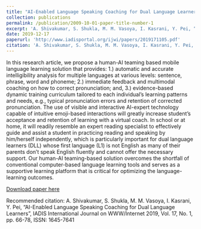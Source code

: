 ```yaml
---
title: "AI-Enabled Language Speaking Coaching for Dual Language Learners"
collection: publications
permalink: /publication/2009-10-01-paper-title-number-1
excerpt: 'A. Shivakumar, S. Shukla, M. M. Vasoya, I. Kasrani, Y. Pei, “AI-Enabled Language Speaking Coaching for Dual Language Learners”, IADIS International Journal on WWW/Internet 2019, Vol. 17, No. 1, pp. 66-78, ISSN: 1645-7641.'
date: 2019-12-17
paperurl: 'http://www.iadisportal.org/ijwi/papers/2019171105.pdf'
citation: 'A. Shivakumar, S. Shukla, M. M. Vasoya, I. Kasrani, Y. Pei, “AI-Enabled Language Speaking Coaching for Dual Language Learners”, IADIS International Journal on WWW/Internet 2019, Vol. 17, No. 1, pp. 66-78, ISSN: 1645-7641'
---
```

In this research article, we propose a human-AI teaming based mobile language learning solution that provides: 1.) automatic and accurate intelligibility analysis for multiple languages at various levels: sentence, phrase, word and phoneme; 2.) immediate feedback and multimodal coaching on how to correct pronunciation; and, 3.) evidence-based dynamic training curriculum tailored to each individual’s learning patterns and needs, e.g., typical pronunciation errors and retention of corrected pronunciation. The use of visible and interactive AI-expert technology capable of intuitive emoji-based interactions will greatly increase student’s acceptance and retention of learning with a virtual coach. In school or at home, it will readily resemble an expert reading specialist to effectively guide and assist a student in practicing reading and speaking by him/herself independently, which is particularly important for dual language learners (DLL) whose first language (L1) is not English as many of their parents don’t speak English fluently and cannot offer the necessary support. Our human-AI teaming-based solution overcomes the shortfall of conventional computer-based language learning tools and serves as a supportive learning platform that is critical for optimizing the language-learning outcomes.

[Download paper here](http://www.iadisportal.org/ijwi/papers/2019171105.pdf)

Recommended citation: A. Shivakumar, S. Shukla, M. M. Vasoya, I. Kasrani, Y. Pei, “AI-Enabled Language Speaking Coaching for Dual Language Learners”, IADIS International Journal on WWW/Internet 2019, Vol. 17, No. 1, pp. 66-78, ISSN: 1645-7641
